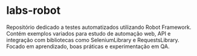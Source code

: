 # labs-robot
Repositório dedicado a testes automatizados utilizando Robot Framework. Contém exemplos variados para estudo de automação web, API e integração com bibliotecas como SeleniumLibrary e RequestsLibrary. Focado em aprendizado, boas práticas e experimentação em QA.
